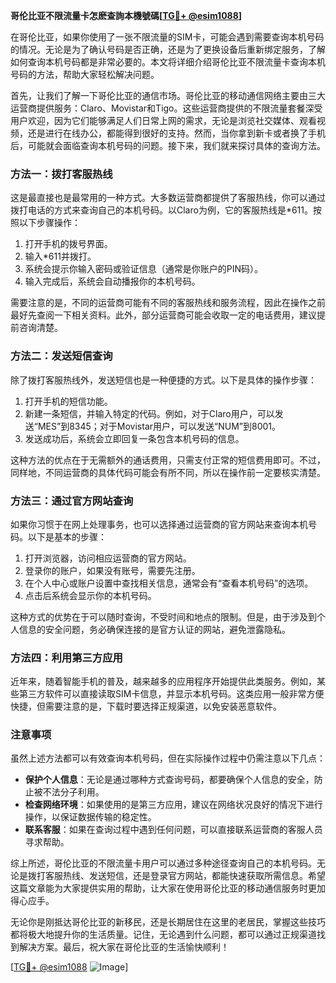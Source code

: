 **哥伦比亚不限流量卡怎麽查詢本機號碼[[TG💪+ @esim1088](https://t.me/s/esim1088)]**

在哥伦比亚，如果你使用了一张不限流量的SIM卡，可能会遇到需要查询本机号码的情况。无论是为了确认号码是否正确，还是为了更换设备后重新绑定服务，了解如何查询本机号码都是非常必要的。本文将详细介绍哥伦比亚不限流量卡查询本机号码的方法，帮助大家轻松解决问题。

首先，让我们了解一下哥伦比亚的通信市场。哥伦比亚的移动通信网络主要由三大运营商提供服务：Claro、Movistar和Tigo。这些运营商提供的不限流量套餐深受用户欢迎，因为它们能够满足人们日常上网的需求，无论是浏览社交媒体、观看视频，还是进行在线办公，都能得到很好的支持。然而，当你拿到新卡或者换了手机后，可能就会面临查询本机号码的问题。接下来，我们就来探讨具体的查询方法。

### 方法一：拨打客服热线

这是最直接也是最常用的一种方式。大多数运营商都提供了客服热线，你可以通过拨打电话的方式来查询自己的本机号码。以Claro为例，它的客服热线是*611。按照以下步骤操作：

1. 打开手机的拨号界面。
2. 输入*611并拨打。
3. 系统会提示你输入密码或验证信息（通常是你账户的PIN码）。
4. 输入完成后，系统会自动播报你的本机号码。

需要注意的是，不同的运营商可能有不同的客服热线和服务流程，因此在操作之前最好先查阅一下相关资料。此外，部分运营商可能会收取一定的电话费用，建议提前咨询清楚。

### 方法二：发送短信查询

除了拨打客服热线外，发送短信也是一种便捷的方式。以下是具体的操作步骤：

1. 打开手机的短信功能。
2. 新建一条短信，并输入特定的代码。例如，对于Claro用户，可以发送“MES”到8345；对于Movistar用户，可以发送“NUM”到8001。
3. 发送成功后，系统会立即回复一条包含本机号码的信息。

这种方法的优点在于无需额外的通话费用，只需支付正常的短信费用即可。不过，同样地，不同运营商的具体代码可能会有所不同，所以在操作前一定要核实清楚。

### 方法三：通过官方网站查询

如果你习惯于在网上处理事务，也可以选择通过运营商的官方网站来查询本机号码。以下是基本的步骤：

1. 打开浏览器，访问相应运营商的官方网站。
2. 登录你的账户，如果没有账号，需要先注册。
3. 在个人中心或账户设置中查找相关信息，通常会有“查看本机号码”的选项。
4. 点击后系统会显示你的本机号码。

这种方式的优势在于可以随时查询，不受时间和地点的限制。但是，由于涉及到个人信息的安全问题，务必确保连接的是官方认证的网站，避免泄露隐私。

### 方法四：利用第三方应用

近年来，随着智能手机的普及，越来越多的应用程序开始提供此类服务。例如，某些第三方软件可以直接读取SIM卡信息，并显示本机号码。这类应用一般非常方便快捷，但需要注意的是，下载时要选择正规渠道，以免安装恶意软件。

### 注意事项

虽然上述方法都可以有效查询本机号码，但在实际操作过程中仍需注意以下几点：

- **保护个人信息**：无论是通过哪种方式查询号码，都要确保个人信息的安全，防止被不法分子利用。
- **检查网络环境**：如果使用的是第三方应用，建议在网络状况良好的情况下进行操作，以保证数据传输的稳定性。
- **联系客服**：如果在查询过程中遇到任何问题，可以直接联系运营商的客服人员寻求帮助。

综上所述，哥伦比亚的不限流量卡用户可以通过多种途径查询自己的本机号码。无论是拨打客服热线、发送短信，还是登录官方网站，都能快速获取所需信息。希望这篇文章能为大家提供实用的帮助，让大家在使用哥伦比亚的移动通信服务时更加得心应手。

无论你是刚抵达哥伦比亚的新移民，还是长期居住在这里的老居民，掌握这些技巧都将极大地提升你的生活质量。记住，无论遇到什么问题，都可以通过正规渠道找到解决方案。最后，祝大家在哥伦比亚的生活愉快顺利！

[[TG💪+ @esim1088](https://t.me/s/esim1088) ![Image](https://i.postimg.cc/4NQfJmqS/Snipaste-2025-05-13-00-14-12.png)]